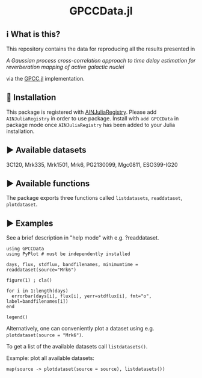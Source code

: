 <h1 align="center">GPCCData.jl</h1>

## ℹ What is this?
This repository contains the data for reproducing all the results presented in 

*A Gaussian process cross-correlation approach to time delay estimation for reverberation mapping of active galactic nuclei*

via the [GPCC.jl](https://github.com/HITS-AIN/GPCC.jl) implementation.


## 💾 Installation 

This package is registered with [AINJuliaRegistry](https://github.com/HITS-AIN/AINJuliaRegistry).
Please add `AINJuliaRegistry` in order to use package.
Install with `add GPCCData` in package mode once `AINJuliaRegistry` has been added to your Julia installation.

## ▶ Available datasets

3C120, Mrk335, Mrk1501, Mrk6, PG2130099, Mgc0811, ESO399-IG20

## ▶ Available functions

The package exports three functions called `listdatasets`, `readdataset`, `plotdataset`.

## ▶ Examples

See a brief description in "help mode" with e.g. ?readdataset.

```
using GPCCData
using PyPlot # must be independently installed

days, flux, stdflux, bandfilenames, minimumtime = readdataset(source="Mrk6")

figure(1) ; cla()

for i in 1:length(days)
  errorbar(days[i], flux[i], yerr=stdflux[i], fmt="o", label=bandfilenames[i])
end

legend()
```

Alternatively, one can conveniently plot a dataset using e.g. `plotdataset(source = "Mrk6")`.

To get a  list of the available datasets call `listdatasets()`.

Example: plot all available datasets:
```
map(source -> plotdataset(source = source), listdatasets())
```

